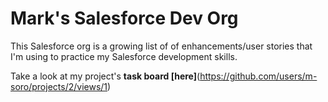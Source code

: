 # Mark's Salesforce Dev Org

This Salesforce org is a growing list of of enhancements/user stories that I'm using to practice my Salesforce development skills.    

Take a look at my project's **task board [here]**(https://github.com/users/m-soro/projects/2/views/1)
